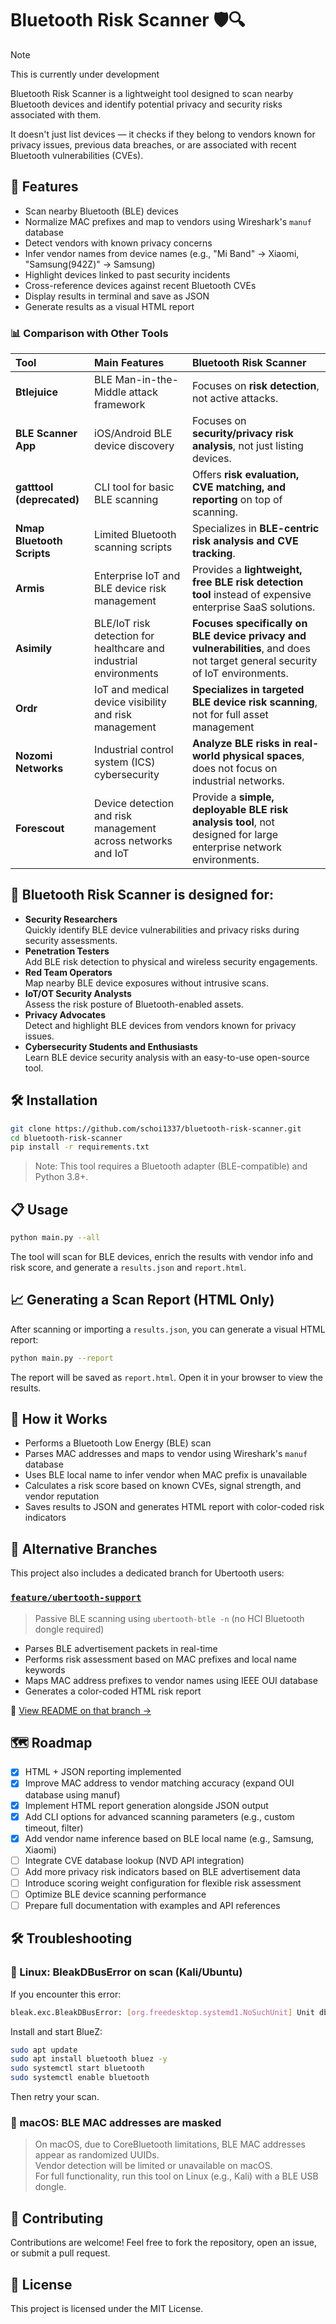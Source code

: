 # Bluetooth Risk Scanner 🛡️🔍

>[!Note]
>This is currently under development

Bluetooth Risk Scanner is a lightweight tool designed to scan nearby Bluetooth devices and identify potential privacy and security risks associated with them.

It doesn't just list devices — it checks if they belong to vendors known for privacy issues, previous data breaches, or are associated with recent Bluetooth vulnerabilities (CVEs).

## 🚀 Features

- Scan nearby Bluetooth (BLE) devices
- Normalize MAC prefixes and map to vendors using Wireshark's `manuf` database
- Detect vendors with known privacy concerns
- Infer vendor names from device names (e.g., "Mi Band" → Xiaomi, "Samsung(942Z)" → Samsung)
- Highlight devices linked to past security incidents
- Cross-reference devices against recent Bluetooth CVEs
- Display results in terminal and save as JSON
- Generate results as a visual HTML report

### 📊 Comparison with Other Tools

| Tool | Main Features | Bluetooth Risk Scanner |
|:---|:---|:---|
| **Btlejuice** | BLE Man-in-the-Middle attack framework | Focuses on **risk detection**, not active attacks. |
| **BLE Scanner App** | iOS/Android BLE device discovery | Focuses on **security/privacy risk analysis**, not just listing devices. |
| **gatttool (deprecated)** | CLI tool for basic BLE scanning | Offers **risk evaluation, CVE matching, and reporting** on top of scanning. |
| **Nmap Bluetooth Scripts** | Limited Bluetooth scanning scripts | Specializes in **BLE-centric risk analysis and CVE tracking**. |
| **Armis** | Enterprise IoT and BLE device risk management | Provides a **lightweight, free BLE risk detection tool** instead of expensive enterprise SaaS solutions. |
| **Asimily** | BLE/IoT risk detection for healthcare and industrial environments |  **Focuses specifically on BLE device privacy and vulnerabilities**, and does not target general security of IoT environments. |
| **Ordr** | IoT and medical device visibility and risk management |  **Specializes in targeted BLE device risk scanning**, not for full asset management |
| **Nozomi Networks** | Industrial control system (ICS) cybersecurity | **Analyze BLE risks in real-world physical spaces**, does not focus on industrial networks. |
| **Forescout** | Device detection and risk management across networks and IoT | Provide a **simple, deployable BLE risk analysis tool**, not designed for large enterprise network environments. |

## 🎯 Bluetooth Risk Scanner is designed for:

- **Security Researchers**  
  Quickly identify BLE device vulnerabilities and privacy risks during security assessments.
- **Penetration Testers**  
  Add BLE risk detection to physical and wireless security engagements.
- **Red Team Operators**  
  Map nearby BLE device exposures without intrusive scans.
- **IoT/OT Security Analysts**  
  Assess the risk posture of Bluetooth-enabled assets.
- **Privacy Advocates**  
  Detect and highlight BLE devices from vendors known for privacy issues.
- **Cybersecurity Students and Enthusiasts**  
  Learn BLE device security analysis with an easy-to-use open-source tool.

## 🛠️ Installation

```bash
git clone https://github.com/schoi1337/bluetooth-risk-scanner.git
cd bluetooth-risk-scanner
pip install -r requirements.txt
```
> Note: This tool requires a Bluetooth adapter (BLE-compatible) and Python 3.8+.

## 📋 Usage

```bash
python main.py --all
```

The tool will scan for BLE devices, enrich the results with vendor info and risk score, and generate a `results.json` and `report.html`.

## 📈 Generating a Scan Report (HTML Only)

After scanning or importing a `results.json`, you can generate a visual HTML report:

```bash
python main.py --report
```

The report will be saved as `report.html`. Open it in your browser to view the results.

## 🧠 How it Works

- Performs a Bluetooth Low Energy (BLE) scan
- Parses MAC addresses and maps to vendor using Wireshark's `manuf` database
- Uses BLE local name to infer vendor when MAC prefix is unavailable
- Calculates a risk score based on known CVEs, signal strength, and vendor reputation
- Saves results to JSON and generates HTML report with color-coded risk indicators

## 🔀 Alternative Branches

This project also includes a dedicated branch for Ubertooth users:

### [`feature/ubertooth-support`](https://github.com/schoi1337/bluetooth-risk-scanner/tree/feature/ubertooth-support)

> Passive BLE scanning using `ubertooth-btle -n` (no HCI Bluetooth dongle required)

- Parses BLE advertisement packets in real-time
- Performs risk assessment based on MAC prefixes and local name keywords
- Maps MAC address prefixes to vendor names using IEEE OUI database
- Generates a color-coded HTML risk report

📖 [View README on that branch →](https://github.com/schoi1337/bluetooth-risk-scanner/blob/feature/ubertooth-support/README.md)

## 🗺️ Roadmap

- [x] HTML + JSON reporting implemented
- [x] Improve MAC address to vendor matching accuracy (expand OUI database using manuf)
- [x] Implement HTML report generation alongside JSON output
- [x] Add CLI options for advanced scanning parameters (e.g., custom timeout, filter)
- [x] Add vendor name inference based on BLE local name (e.g., Samsung, Xiaomi)
- [ ] Integrate CVE database lookup (NVD API integration)
- [ ] Add more privacy risk indicators based on BLE advertisement data
- [ ] Introduce scoring weight configuration for flexible risk assessment
- [ ] Optimize BLE device scanning performance
- [ ] Prepare full documentation with examples and API references

## 🛠️ Troubleshooting

### 💪 Linux: BleakDBusError on scan (Kali/Ubuntu)

If you encounter this error:

```bash
bleak.exc.BleakDBusError: [org.freedesktop.systemd1.NoSuchUnit] Unit dbus-org.bluez.service not found.
```

Install and start BlueZ:

```bash
sudo apt update
sudo apt install bluetooth bluez -y
sudo systemctl start bluetooth
sudo systemctl enable bluetooth
```

Then retry your scan.

### 🚫 macOS: BLE MAC addresses are masked

> On macOS, due to CoreBluetooth limitations, BLE MAC addresses appear as randomized UUIDs.  
> Vendor detection will be limited or unavailable on macOS.  
> For full functionality, run this tool on Linux (e.g., Kali) with a BLE USB dongle.

## 🤝 Contributing
Contributions are welcome!
Feel free to fork the repository, open an issue, or submit a pull request.

## 📄 License
This project is licensed under the MIT License.
